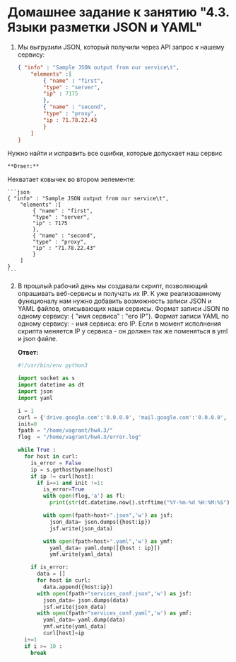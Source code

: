 # Домашнее задание к занятию "4.3. Языки разметки JSON и YAML"

1. Мы выгрузили JSON, который получили через API запрос к нашему сервису:
	```json
    { "info" : "Sample JSON output from our service\t",
        "elements" :[
            { "name" : "first",
            "type" : "server",
            "ip" : 7175 
            },
            { "name" : "second",
            "type" : "proxy",
            "ip : 71.78.22.43
            }
        ]
    }
	```
  Нужно найти и исправить все ошибки, которые допускает наш сервис

    **Ответ:**  

  Нехватает ковычек во втором эелементе:

	```json
    { "info" : "Sample JSON output from our service\t",
        "elements" :[
            { "name" : "first",
            "type" : "server",
            "ip" : 7175 
            },
            { "name" : "second",
            "type" : "proxy",
            "ip" : "71.78.22.43"
            }
        ]
    }
	```

2. В прошлый рабочий день мы создавали скрипт, позволяющий опрашивать веб-сервисы и получать их IP. К уже реализованному функционалу нам нужно добавить возможность записи JSON и YAML файлов, описывающих наши сервисы. Формат записи JSON по одному сервису: { "имя сервиса" : "его IP"}. Формат записи YAML по одному сервису: - имя сервиса: его IP. Если в момент исполнения скрипта меняется IP у сервиса - он должен так же поменяться в yml и json файле.

    **Ответ:**  

	```python
    #!/usr/bin/env python3

    import socket as s
    import datetime as dt
    import json
    import yaml
    
    i = 1
    curl = {'drive.google.com':'0.0.0.0', 'mail.google.com':'0.0.0.0', 'google.com':'0.0.0.0'}
    init=0
    fpath = "/home/vagrant/hw4.3/"
    flog  = "/home/vagrant/hw4.3/error.log"
    
    while True :
      for host in curl:
        is_error = False
        ip = s.gethostbyname(host)
        if ip != curl[host]:
          if i==1 and init !=1:
            is_error=True
            with open(flog,'a') as fl:
              print(str(dt.datetime.now().strftime("%Y-%m-%d %H:%M:%S")) +' [ERROR] ' + str(host) +' IP mistmatch: '+curl[host]+' '+ip,file=fl)
    
            with open(fpath+host+".json",'w') as jsf:
              json_data= json.dumps({host:ip})
              jsf.write(json_data)
    
            with open(fpath+host+".yaml",'w') as ymf:
              yaml_data= yaml.dump([{host : ip}])
              ymf.write(yaml_data)
    
        if is_error:
          data = []
          for host in curl:
            data.append({host:ip})
          with open(fpath+"services_conf.json",'w') as jsf:
            json_data= json.dumps(data)
            jsf.write(json_data)
          with open(fpath+"services_conf.yaml",'w') as ymf:
            yaml_data= yaml.dump(data)
            ymf.write(yaml_data)
            curl[host]=ip
      i+=1
      if i >= 10 :
        break
	```

